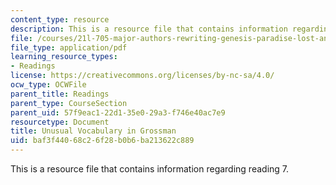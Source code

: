 ```yaml
---
content_type: resource
description: This is a resource file that contains information regarding reading 7.
file: /courses/21l-705-major-authors-rewriting-genesis-paradise-lost-and-twentieth-century-fantasy-spring-2009/baf3f44068c26f28b0b6ba213622c889_MIT21L_705S09_read07.pdf
file_type: application/pdf
learning_resource_types:
- Readings
license: https://creativecommons.org/licenses/by-nc-sa/4.0/
ocw_type: OCWFile
parent_title: Readings
parent_type: CourseSection
parent_uid: 57f9eac1-22d1-35e0-29a3-f746e40ac7e9
resourcetype: Document
title: Unusual Vocabulary in Grossman
uid: baf3f440-68c2-6f28-b0b6-ba213622c889
---
```

This is a resource file that contains information regarding reading 7.